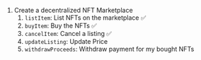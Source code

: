 1. Create a decentralized NFT Marketplace
   1. `listItem`: List NFTs on the marketplace ✅
   2. `buyItem`: Buy the NFTs ✅
   3. `cancelItem`: Cancel a listing ✅
   4. `updateListing`: Update Price
   5. `withdrawProceeds`: Withdraw payment for my bought NFTs